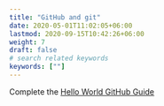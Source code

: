```yaml
---
title: "GitHub and git"
date: 2020-05-01T11:02:05+06:00
lastmod: 2020-09-15T10:42:26+06:00
weight: 7
draft: false
# search related keywords
keywords: [""]
---
```


Complete the [Hello World GitHub Guide](https://guides.github.com/activities/hello-world/)